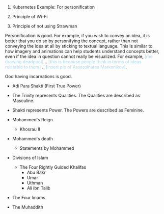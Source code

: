 1. Kubernetes Example: For personification

2. Principle of Wi-Fi

3. Principle of not using Strawman

Personification is good. For example, if you wish to convey an idea, it is better that you do so by personifying the concept, rather than not conveying the idea at all by sticking to textual language. This is similar to how imagery and animations can help students understand concepts better, even if the idea in question cannot really be visualized. For example, <span style="color:lightblue">[me drawing deadpool]</span> .. <span style="color:lightblue">[this is because people think in terms of ideas relatable to them]</span> .. <span style="color:lightblue">[insert pic of Assassinates Markonikov]</span>.

God having incarnations is good.


- Adi Para Shakti (First True Power)

- The Trinity represents Qualities. The Qualities are described as Masculine.
- Shakti represents Power. The Powers are described as Feminine.


- Mohammed's Reign
	- Khosrau II
- Mohammed's death
	- Statements by Mohammed
- Divisions of Islam
	- The Four Rightly Guided Khalifas
		- Abu Bakr
		- Umar
		- Uthman
		- Ali ibn Talib
- The Four Imams
- The Muhaddith

